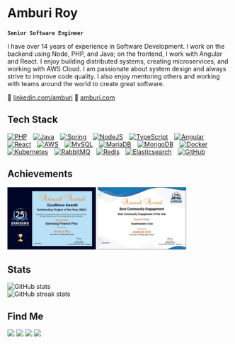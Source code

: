 # Amburi Roy

**`Senior Software Engineer`**

I have over 14 years of experience in Software Development. I work on the backend using Node, PHP, and Java; on the frontend, I work with Angular and React. I enjoy building distributed systems, creating microservices, and working with AWS Cloud. I am passionate about system design and always strive to improve code quality. I also enjoy mentoring others and working with teams around the world to create great software.

🔗 [linkedin.com/amburi](https://www.linkedin.com/in/amburi/)  🔗 [amburi.com](https://amburi.com/)  

## Tech Stack

<p align="left">
  <a href="https://www.php.net/" target="_blank" rel="noreferrer"><img alt="PHP" width="30px" style="padding-right:10px;" src="https://cdn.jsdelivr.net/gh/devicons/devicon/icons/php/php-original.svg" /></a>
  <a href="https://www.java.com/" target="_blank" rel="noreferrer"><img alt="Java" width="30px" style="padding-right:10px;" src="https://cdn.jsdelivr.net/gh/devicons/devicon/icons/java/java-original.svg"/></a>
  <a href="https://spring.io/" target="_blank" rel="noreferrer"><img alt="Spring" width="30px" style="padding-right:10px;" src="https://cdn.jsdelivr.net/gh/devicons/devicon/icons/spring/spring-original.svg" /></a>
  <a href="https://nodejs.org/" target="_blank" rel="noreferrer"><img alt="NodeJS" width="30px" style="padding-right:10px;" src="https://cdn.jsdelivr.net/gh/devicons/devicon/icons/nodejs/nodejs-original.svg" /></a>
  <a href="https://www.typescriptlang.org/" target="_blank" rel="noreferrer"><img alt="TypeScript" width="30px" style="padding-right:10px;" src="https://cdn.jsdelivr.net/gh/devicons/devicon/icons/typescript/typescript-plain.svg" /></a>
  <a href="https://angular.io/" target="_blank" rel="noreferrer"><img alt="Angular" width="30px" style="padding-right:10px;" src="https://cdn.jsdelivr.net/gh/devicons/devicon/icons/angularjs/angularjs-plain.svg" /></a>
  <a href="https://reactjs.org/" target="_blank" rel="noreferrer"><img alt="React" width="30px" style="padding-right:10px;" src="https://cdn.jsdelivr.net/gh/devicons/devicon/icons/react/react-original.svg" /></a>
  <a href="https://aws.amazon.com/" target="_blank" rel="noreferrer"><img alt="AWS" width="30px" style="padding-right:10px;" src="https://cdn.jsdelivr.net/gh/devicons/devicon/icons/amazonwebservices/amazonwebservices-original-wordmark.svg" /></a>
  <a href="https://www.mysql.com/" target="_blank" rel="noreferrer"><img alt="MySQL" width="30px" style="padding-right:10px;" src="https://cdn.jsdelivr.net/gh/devicons/devicon/icons/mysql/mysql-original.svg" /></a>
  <a href="https://mariadb.org/" target="_blank" rel="noreferrer"><img alt="MariaDB" width="30px" style="padding-right:10px;" src="https://cdn.jsdelivr.net/gh/devicons/devicon/icons/mariadb/mariadb-original.svg" /></a>
  <a href="https://www.mongodb.com/" target="_blank" rel="noreferrer"><img alt="MongoDB" width="30px" style="padding-right:10px;" src="https://cdn.jsdelivr.net/gh/devicons/devicon/icons/mongodb/mongodb-original.svg" /></a>
  <a href="https://www.docker.com/" target="_blank" rel="noreferrer"><img alt="Docker" width="30px" style="padding-right:10px;" src="https://cdn.jsdelivr.net/gh/devicons/devicon/icons/docker/docker-original.svg" /></a>
  <a href="https://kubernetes.io/" target="_blank" rel="noreferrer"><img alt="Kubernetes" width="30px" style="padding-right:10px;" src="https://cdn.jsdelivr.net/gh/devicons/devicon/icons/kubernetes/kubernetes-plain.svg" /></a>
  <a href="https://www.rabbitmq.com/" target="_blank" rel="noreferrer"><img alt="RabbitMQ" width="30px" style="padding-right:10px;" src="https://cdn.jsdelivr.net/gh/devicons/devicon/icons/rabbitmq/rabbitmq-original.svg" /></a>
  <a href="https://redis.io/" target="_blank" rel="noreferrer"><img alt="Redis" width="30px" style="padding-right:10px;" src="https://cdn.jsdelivr.net/gh/devicons/devicon/icons/redis/redis-original.svg" /></a>
  <a href="https://www.elastic.co/" target="_blank" rel="noreferrer"><img alt="Elasticsearch" width="30px" style="padding-right:10px;" src="https://cdn.jsdelivr.net/gh/devicons/devicon/icons/elasticsearch/elasticsearch-original.svg" /></a>
  <a href="https://github.com/" target="_blank" rel="noreferrer"><img alt="GitHub" width="30px" style="padding-right:10px;" src="https://cdn.jsdelivr.net/gh/devicons/devicon/icons/github/github-original.svg" /></a>
</p>

## Achievements

<p align="left">
  <img src="image.jpeg" width="200" />
  <img src="image-1.jpeg" width="200" />
</p>

## Stats

![GitHub stats](https://github-readme-stats.vercel.app/api?username=amburi&show_icons=true&count_private=true)  
![GitHub streak stats](https://streak-stats.demolab.com/?user=amburi)  

## Find Me

<p align="left"> 
  <a href="https://www.github.com/amburi" target="_blank" rel="noreferrer"><img src="https://raw.githubusercontent.com/danielcranney/readme-generator/main/public/icons/socials/github.svg" width="25px" /></a> 
  <a href="https://www.linkedin.com/in/amburi" target="_blank" rel="noreferrer"><img src="https://raw.githubusercontent.com/danielcranney/readme-generator/main/public/icons/socials/linkedin.svg" width="25px" /></a> 
  <a href="https://www.dev.to/amburi" target="_blank" rel="noreferrer"><img src="https://raw.githubusercontent.com/danielcranney/readme-generator/main/public/icons/socials/devdotto.svg" width="25px" /></a> 
  <a href="https://www.youtube.com/@TechAmburi" target="_blank" rel="noreferrer"><img src="https://raw.githubusercontent.com/danielcranney/readme-generator/main/public/icons/socials/youtube.svg" width="25px" /></a>
</p>
